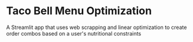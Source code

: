 # Taco Bell Menu Optimization
 A Streamlit app that uses web scrapping and linear optimization to create order combos based on a user's nutritional constraints
